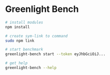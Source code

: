 # Greenlight Bench

```bash
# install modules
npm install

# create sym-link to command
sudo npm link

# start benchmark
greenlight-bench start --token eyJhbGciOiJ...

# get help
greenlight-bench --help
```
